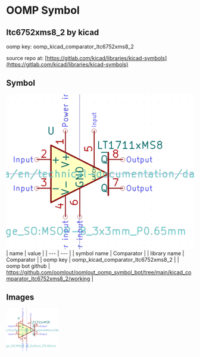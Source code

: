 # OOMP Symbol  
## ltc6752xms8_2  by kicad  
  
oomp key: oomp_kicad_comparator_ltc6752xms8_2  
  
source repo at: [https://gitlab.com/kicad/libraries/kicad-symbols](https://gitlab.com/kicad/libraries/kicad-symbols)  
## Symbol  
  
[![working.png](working_600.png)](working.png)  
| name | value | 
| --- | --- | 
| symbol name | Comparator | 
| library name | Comparator | 
| oomp key | oomp_kicad_comparator_ltc6752xms8_2 | 
| oomp bot github | https://github.com/oomlout/oomlout_oomp_symbol_bot/tree/main/kicad_comparator_ltc6752xms8_2/working | 
## Images  
  
[![working.png](working_140.png)](working.png)  
